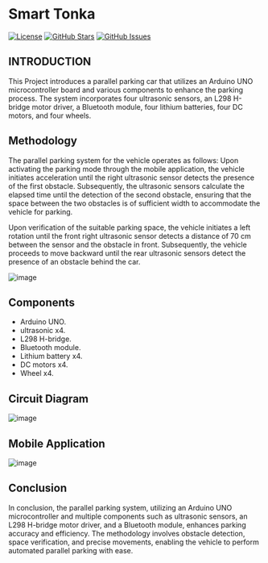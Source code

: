 


# Smart Tonka

[![License](https://img.shields.io/badge/license-MIT-blue.svg)](LICENSE)
[![GitHub Stars](https://img.shields.io/github/stars/marwaneldesouki/Smart-Tonka.svg)](https://github.com/marwaneldesouki/Smart-Tonka/stargazers)
[![GitHub Issues](https://img.shields.io/github/issues/marwaneldesouki/Smart-Tonka.svg)](https://github.com/marwaneldesouki/pSmart-Tonka/issues)

## INTRODUCTION
This Project introduces a parallel parking car that utilizes an Arduino UNO microcontroller board and various components to enhance the parking process. The system incorporates four ultrasonic sensors, an L298 H-bridge motor driver, a Bluetooth module, four lithium batteries, four DC motors, and four wheels.

## Methodology
The parallel parking system for the vehicle operates as follows: Upon activating the parking mode through the mobile application, the vehicle initiates acceleration until the right ultrasonic sensor detects the presence of the first obstacle. Subsequently, the ultrasonic sensors calculate the elapsed time until the detection of the second obstacle, ensuring that the space between the two obstacles is of sufficient width to accommodate the vehicle for parking.


Upon verification of the suitable parking space, the vehicle initiates a left rotation until the front right ultrasonic sensor detects a distance of 70 cm between the sensor and the obstacle in front. Subsequently, the vehicle proceeds to move backward until the rear ultrasonic sensors detect the presence of an obstacle behind the car.

![image](https://github.com/marwaneldesouki/Smart-Tonka/assets/37198610/d551474d-0092-476e-85c0-c3b276e2cd08)

## Components
<ul>
<li>Arduino UNO.</li>
<li>ultrasonic x4.</li>
<li>L298 H-bridge.</li>
<li>Bluetooth module.</li>
<li>Lithium battery x4.</li>
<li>DC motors x4.</li>
<li>Wheel x4.</li>
</ul>
  
## Circuit Diagram
![image](https://github.com/marwaneldesouki/Smart-Tonka/assets/37198610/dc446820-3de4-4726-8c1b-7033c69f28d3)

## Mobile Application
![image](https://github.com/marwaneldesouki/Smart-Tonka/assets/37198610/144fc236-dd12-416b-a1e2-96b8533a4581)

## Conclusion
In conclusion, the parallel parking system, utilizing an Arduino UNO microcontroller and multiple components such as ultrasonic sensors, an L298 H-bridge motor driver, and a Bluetooth module, enhances parking accuracy and efficiency. The methodology involves obstacle detection, space verification, and precise movements, enabling the vehicle to perform automated parallel parking with ease.

